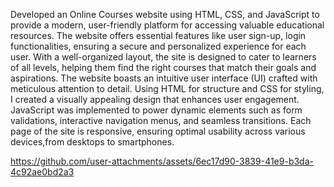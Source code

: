 Developed an Online Courses website using HTML, CSS, and JavaScript to provide a modern, user-friendly platform for accessing valuable educational resources.
The website offers essential features like user sign-up, login functionalities, ensuring a secure and personalized experience for each user. 
With a well-organized layout, the site is designed to cater to learners of all levels, helping them find the right courses that match their goals and aspirations.
The website boasts an intuitive user interface (UI) crafted with meticulous attention to detail. Using HTML for structure and CSS for styling, I created a visually appealing design that enhances user engagement.
JavaScript was implemented to power dynamic elements such as form validations, interactive navigation menus, and seamless transitions. Each page of the site is responsive, ensuring optimal usability across various 
devices,from desktops to smartphones. 




https://github.com/user-attachments/assets/6ec17d90-3839-41e9-b3da-4c92ae0bd2a3

